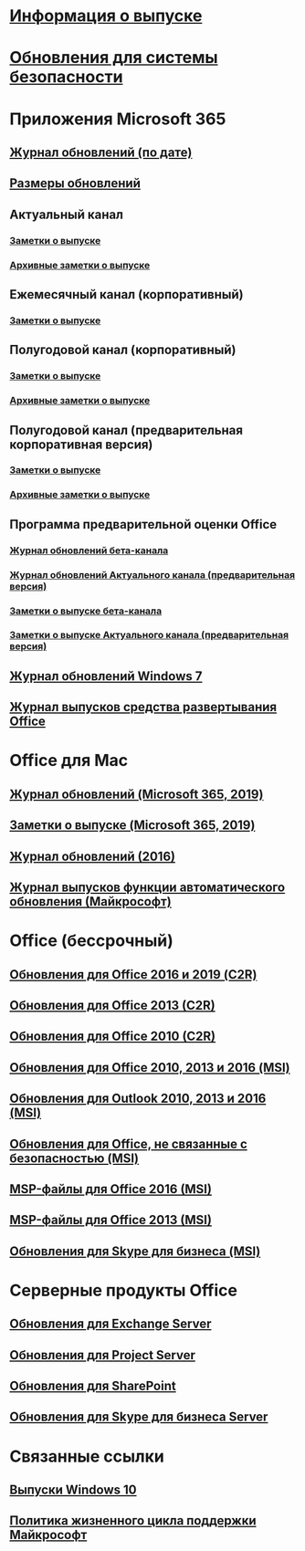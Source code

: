 # [Информация о выпуске](release-notes-microsoft365-apps.md)
# [Обновления для системы безопасности](microsoft365-apps-security-updates.md)
# Приложения Microsoft 365
## [Журнал обновлений (по дате)](update-history-microsoft365-apps-by-date.md)
## [Размеры обновлений](download-sizes-microsoft365-apps-updates.md)

## Актуальный канал
### [Заметки о выпуске](current-channel.md)
### [Архивные заметки о выпуске](monthly-channel-2019.md)

## Ежемесячный канал (корпоративный)
### [Заметки о выпуске](monthly-enterprise-channel.md)

## Полугодовой канал (корпоративный)
### [Заметки о выпуске](semi-annual-enterprise-channel.md)
### [Архивные заметки о выпуске](semi-annual-channel-2019.md)



## Полугодовой канал (предварительная корпоративная версия)
### [Заметки о выпуске](semi-annual-enterprise-channel-preview.md)
### [Архивные заметки о выпуске](semi-annual-channel-targeted-2019.md)



## Программа предварительной оценки Office  
### [Журнал обновлений бета-канала](Update-history-beta-channel.md)
### [Журнал обновлений Актуального канала (предварительная версия)](update-history-current-channel-preview.md)
### [Заметки о выпуске бета-канала](beta-channel.md)
### [Заметки о выпуске Актуального канала (предварительная версия)](current-channel-preview.md)

## [Журнал обновлений Windows 7](update-history-office-Win7.md)

## [Журнал выпусков средства развертывания Office](ODT-release-history.md)

# Office для Mac
## [Журнал обновлений (Microsoft 365, 2019)](update-history-office-for-mac.md)
## [Заметки о выпуске (Microsoft 365, 2019)](release-notes-office-for-mac.md)
## [Журнал обновлений (2016)](release-notes-office-2016-mac.md)
## [Журнал выпусков функции автоматического обновления (Майкрософт)](release-history-microsoft-autoupdate.md)

# Office (бессрочный)
## [Обновления для Office 2016 и 2019 (C2R)](update-history-office-2019.md)
## [Обновления для Office 2013 (C2R)](update-history-office-2013.md)
## [Обновления для Office 2010 (C2R)](update-history-office-2010-click-to-run.md)
## [Обновления для Office 2010, 2013 и 2016 (MSI)](office-updates-msi.md)
## [Обновления для Outlook 2010, 2013 и 2016 (MSI)](outlook-updates-msi.md)
## [Обновления для Office, не связанные с безопасностью (MSI)](office-MSI-non-security-updates.md)
## [MSP-файлы для Office 2016 (MSI)](msp-files-office-2016.md)
## [MSP-файлы для Office 2013 (MSI)](msp-files-office-2013.md)
## [Обновления для Skype для бизнеса (MSI)](https://docs.microsoft.com/SkypeForBusiness/sfb-client-updates)

# Серверные продукты Office
## [Обновления для Exchange Server](https://docs.microsoft.com/Exchange/new-features/build-numbers-and-release-dates)
## [Обновления для Project Server](project-server-updates.md)
## [Обновления для SharePoint](sharepoint-updates.md)
## [Обновления для Skype для бизнеса Server](https://docs.microsoft.com/SkypeForBusiness/sfb-server-updates)

# Связанные ссылки
## [Выпуски Windows 10](https://www.microsoft.com/itpro/windows-10/release-information)
## [Политика жизненного цикла поддержки Майкрософт](https://support.microsoft.com/lifecycle)
